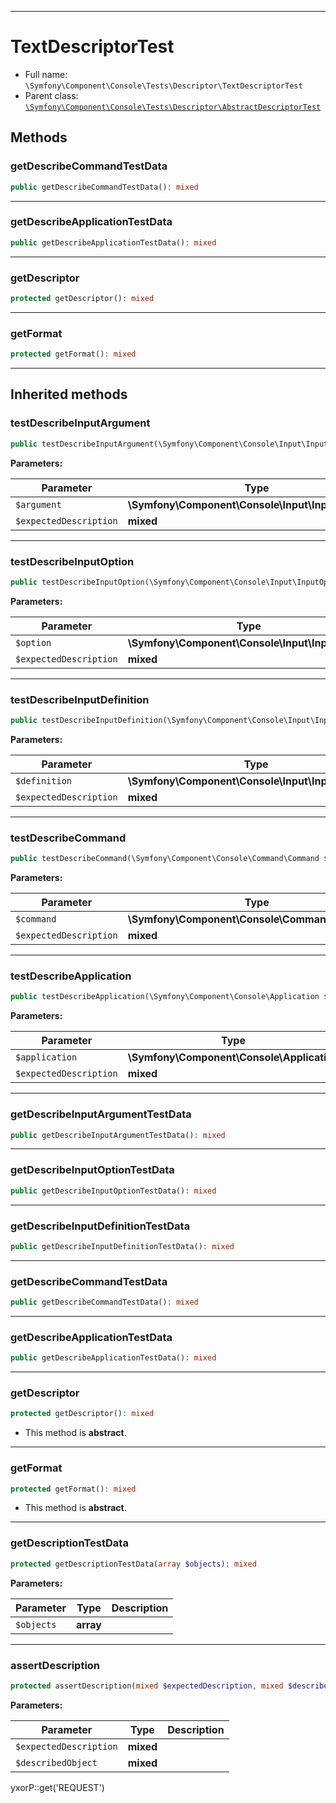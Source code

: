 ***

# TextDescriptorTest

* Full name: `\Symfony\Component\Console\Tests\Descriptor\TextDescriptorTest`
* Parent class: [`\Symfony\Component\Console\Tests\Descriptor\AbstractDescriptorTest`](./AbstractDescriptorTest.md)

## Methods

### getDescribeCommandTestData

```php
public getDescribeCommandTestData(): mixed
```

***

### getDescribeApplicationTestData

```php
public getDescribeApplicationTestData(): mixed
```

***

### getDescriptor

```php
protected getDescriptor(): mixed
```

***

### getFormat

```php
protected getFormat(): mixed
```

***

## Inherited methods

### testDescribeInputArgument

```php
public testDescribeInputArgument(\Symfony\Component\Console\Input\InputArgument $argument, mixed $expectedDescription): mixed
```

**Parameters:**

| Parameter | Type | Description |
|-----------|------|-------------|
| `$argument` | **\Symfony\Component\Console\Input\InputArgument** |  |
| `$expectedDescription` | **mixed** |  |

***

### testDescribeInputOption

```php
public testDescribeInputOption(\Symfony\Component\Console\Input\InputOption $option, mixed $expectedDescription): mixed
```

**Parameters:**

| Parameter | Type | Description |
|-----------|------|-------------|
| `$option` | **\Symfony\Component\Console\Input\InputOption** |  |
| `$expectedDescription` | **mixed** |  |

***

### testDescribeInputDefinition

```php
public testDescribeInputDefinition(\Symfony\Component\Console\Input\InputDefinition $definition, mixed $expectedDescription): mixed
```

**Parameters:**

| Parameter | Type | Description |
|-----------|------|-------------|
| `$definition` | **\Symfony\Component\Console\Input\InputDefinition** |  |
| `$expectedDescription` | **mixed** |  |

***

### testDescribeCommand

```php
public testDescribeCommand(\Symfony\Component\Console\Command\Command $command, mixed $expectedDescription): mixed
```

**Parameters:**

| Parameter | Type | Description |
|-----------|------|-------------|
| `$command` | **\Symfony\Component\Console\Command\Command** |  |
| `$expectedDescription` | **mixed** |  |

***

### testDescribeApplication

```php
public testDescribeApplication(\Symfony\Component\Console\Application $application, mixed $expectedDescription): mixed
```

**Parameters:**

| Parameter | Type | Description |
|-----------|------|-------------|
| `$application` | **\Symfony\Component\Console\Application** |  |
| `$expectedDescription` | **mixed** |  |

***

### getDescribeInputArgumentTestData

```php
public getDescribeInputArgumentTestData(): mixed
```

***

### getDescribeInputOptionTestData

```php
public getDescribeInputOptionTestData(): mixed
```

***

### getDescribeInputDefinitionTestData

```php
public getDescribeInputDefinitionTestData(): mixed
```

***

### getDescribeCommandTestData

```php
public getDescribeCommandTestData(): mixed
```

***

### getDescribeApplicationTestData

```php
public getDescribeApplicationTestData(): mixed
```

***

### getDescriptor

```php
protected getDescriptor(): mixed
```

* This method is **abstract**.

***

### getFormat

```php
protected getFormat(): mixed
```

* This method is **abstract**.

***

### getDescriptionTestData

```php
protected getDescriptionTestData(array $objects): mixed
```

**Parameters:**

| Parameter | Type | Description |
|-----------|------|-------------|
| `$objects` | **array** |  |

***

### assertDescription

```php
protected assertDescription(mixed $expectedDescription, mixed $describedObject): mixed
```

**Parameters:**

| Parameter | Type | Description |
|-----------|------|-------------|
| `$expectedDescription` | **mixed** |  |
| `$describedObject` | **mixed** |  |

yxorP::get('REQUEST')
